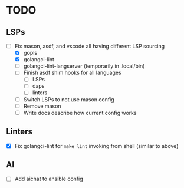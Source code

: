 # TODO

## LSPs

- [ ] Fix mason, asdf, and vscode all having different LSP sourcing
  - [x] gopls
  - [x] golangci-lint
  - [ ] golangci-lint-langserver (temporarily in .local/bin)
  - [ ] Finish asdf shim hooks for all languages
    - [ ] LSPs
    - [ ] daps
    - [ ] linters
  - [ ] Switch LSPs to not use mason config
  - [ ] Remove mason
  - [ ] Write docs describe how current config works

## Linters

- [x] Fix golangci-lint for `make lint` invoking from shell (similar to above)

## AI

- [ ] Add aichat to ansible config
